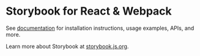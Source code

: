 # Storybook for React & Webpack

See [documentation](https://storybook.js.org/docs/get-started/frameworks/react-webpack5?renderer=react&utm_source=readme) for installation instructions, usage examples, APIs, and more.

Learn more about Storybook at [storybook.js.org](https://storybook.js.org/?utm_source=readme).
